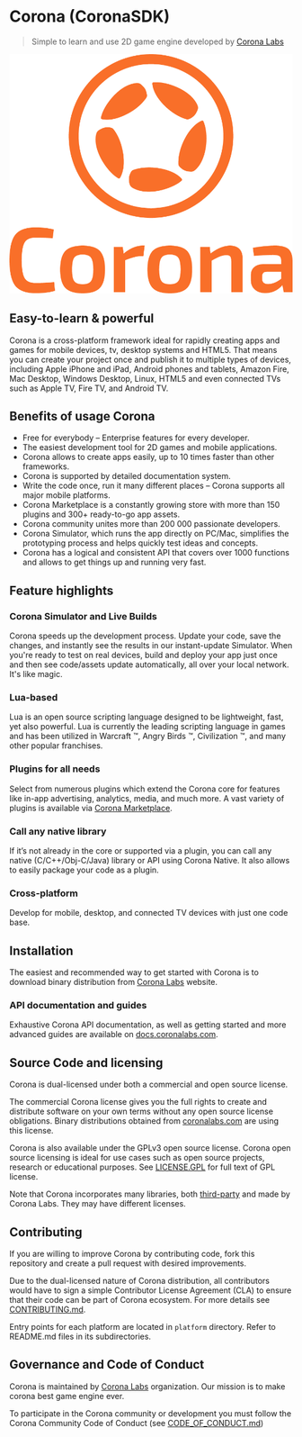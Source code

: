 # Corona (CoronaSDK)
> Simple to learn and use 2D game engine developed by [Corona Labs](https://coronalabs.com/)

![Corona Logo](logo.png)

## Easy-to-learn & powerful
Corona is a cross-platform framework ideal for rapidly creating apps and games for mobile devices, tv, desktop systems and HTML5. That means you can create your project once and publish it to multiple types of devices, including Apple iPhone and iPad, Android phones and tablets, Amazon Fire, Mac Desktop, Windows Desktop, Linux, HTML5 and even connected TVs such as Apple TV, Fire TV, and Android TV.

## Benefits of usage Corona
* Free for everybody – Enterprise features for every developer.
* The easiest development tool for 2D games and mobile applications.
* Corona allows to create apps easily, up to 10 times faster than other frameworks. 
* Corona is supported by detailed documentation system. 
* Write the code once, run it many different places – Corona supports all major mobile platforms.
* Corona Marketplace is a constantly growing store with more than 150 plugins and 300+ ready-to-go app assets. 
* Corona community unites more than 200 000 passionate developers.
* Corona Simulator, which runs the app directly on PC/Mac, simplifies the prototyping process and helps quickly test ideas and concepts.
* Corona has a logical and consistent API that covers over 1000 functions and allows to get things up and running very fast.

## Feature highlights

### Corona Simulator and Live Builds
Corona speeds up the development process. Update your code, save the changes, and instantly see the results in our instant-update Simulator. When you're ready to test on real devices, build and deploy your app just once and then see code/assets update automatically, all over your local network. It's like magic.

### Lua-based
Lua is an open source scripting language designed to be lightweight, fast, yet also powerful. Lua is currently the leading scripting language in games and has been utilized in Warcraft ™, Angry Birds ™, Civilization ™, and many other popular franchises.

### Plugins for all needs
Select from numerous plugins which extend the Corona core for features like in-app advertising, analytics, media, and much more. A vast variety of plugins is available via [Corona Marketplace](https://marketplace.coronalabs.com/).

### Call any native library
If it’s not already in the core or supported via a plugin, you can call any native (C/C++/Obj-C/Java) library or API using Corona Native. It also allows to easily package your code as a plugin.

### Cross-platform
Develop for mobile, desktop, and connected TV devices with just one code base.

## Installation
The easiest and recommended way to get started with Corona is to download binary distribution from [Corona Labs](https://coronalabs.com/) website.


### API documentation and guides
Exhaustive Corona API documentation, as well as getting started and more advanced guides are available on [docs.coronalabs.com](http://docs.coronalabs.com).

## Source Code and licensing
Corona is dual-licensed under both a commercial and open source license.

The commercial Corona license gives you the full rights to create and distribute software on your own terms without any open source license obligations. Binary distributions obtained from [coronalabs.com](https://coronalabs.com/) are using this license.

Corona is also available under the GPLv3 open source license. Corona open source licensing is ideal for use cases such as open source projects, research or educational purposes. See [LICENSE.GPL](LICENSE.GPL) for full text of GPL license.

Note that Corona incorporates many libraries, both [third-party](sdk/dmg/Corona3rdPartyLicenses.txt) and made by Corona Labs. They may have different licenses.

## Contributing

If you are willing to improve Corona by contributing code, fork this repository and create a pull request with desired improvements.

Due to the dual-licensed nature of Corona distribution, all contributors would have to sign a simple Contributor License Agreement (CLA) to ensure that their code can be part of Corona ecosystem. For more details see [CONTRIBUTING.md](CONTRIBUTING.md).

Entry points for each platform are located in `platform` directory. Refer to README.md files in its subdirectories.

## Governance and Code of Conduct
Corona is maintained by [Corona Labs](https://coronalabs.com/) organization. Our mission is to make corona best game engine ever.

To participate in the Corona community or development you must follow the Corona Community Code of Conduct (see [CODE_OF_CONDUCT.md](CODE_OF_CONDUCT.md))
